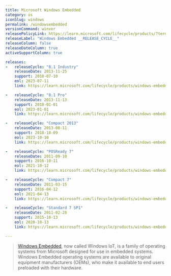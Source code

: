 ```yaml
---
title: Microsoft Windows Embedded
category: os
iconSlug: windows
permalink: /windowsembedded
versionCommand: winver
releasePolicyLink: https://learn.microsoft.com/lifecycle/products/?terms=Windows%20Embedded
releaseLabel: "Windows Embedded __RELEASE_CYCLE__"
releaseColumn: false
releaseDateColumn: true
activeSupportColumn: true

releases:
-   releaseCycle: "8.1 Industry"
    releaseDate: 2013-11-25
    support: 2018-07-10
    eol: 2023-07-11
    link: https://learn.microsoft.com/lifecycle/products/windows-embedded-81-industry

-   releaseCycle: "8.1 Pro"
    releaseDate: 2013-11-13
    support: 2018-01-01
    eol: 2023-01-01
    link: https://learn.microsoft.com/lifecycle/products/windows-embedded-81-pro

-   releaseCycle: "Compact 2013"
    releaseDate: 2013-08-11
    support: 2018-10-09
    eol: 2023-10-10
    link: https://learn.microsoft.com/lifecycle/products/windows-embedded-compact-2013

-   releaseCycle: "POSReady 7"
    releaseDate: 2011-09-10
    support: 2016-10-11
    eol: 2021-10-12
    link: https://learn.microsoft.com/lifecycle/products/windows-embedded-posready-7

-   releaseCycle: "Compact 7"
    releaseDate: 2011-03-15
    support: 2016-04-12
    eol: 2021-04-13
    link: https://learn.microsoft.com/lifecycle/products/windows-embedded-compact-7

-   releaseCycle: "Standard 7 SP1"
    releaseDate: 2011-02-28
    support: 2015-10-13
    eol: 2020-10-13
    link: https://learn.microsoft.com/lifecycle/products/windows-embedded-standard-7

---
```


> [Windows Embedded](https://developer.microsoft.com/windows/iot/), now called Windows IoT, is a
> family of operating systems from Microsoft designed for use in embedded systems. Windows Embedded
> operating systems are available to original equipment manufacturers (OEMs), who make it available
> to end users preloaded with their hardware.

